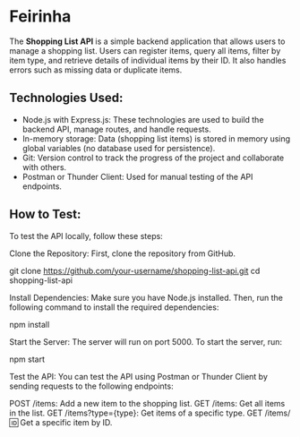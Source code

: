 # Feirinha

The **Shopping List API** is a simple backend application that allows users to manage a shopping list. Users can register items, query all items, filter by item type, and retrieve details of individual items by their ID. It also handles errors such as missing data or duplicate items.

## Technologies Used:
- Node.js with Express.js: These technologies are used to build the backend API, manage routes, and handle requests.
- In-memory storage: Data (shopping list items) is stored in memory using global variables (no database used for persistence).
- Git: Version control to track the progress of the project and collaborate with others.
- Postman or Thunder Client: Used for manual testing of the API endpoints.


## How to Test:
To test the API locally, follow these steps:

Clone the Repository: First, clone the repository from GitHub.

git clone https://github.com/your-username/shopping-list-api.git
cd shopping-list-api

Install Dependencies: Make sure you have Node.js installed. Then, run the following command to install the required dependencies:

npm install

Start the Server: The server will run on port 5000. To start the server, run:

npm start

Test the API: You can test the API using Postman or Thunder Client by sending requests to the following endpoints:

POST /items: Add a new item to the shopping list.
GET /items: Get all items in the list.
GET /items?type={type}: Get items of a specific type.
GET /items/:id: Get a specific item by ID.